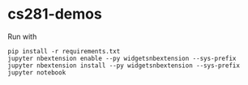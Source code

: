 # cs281-demos

Run with 

```
pip install -r requirements.txt
jupyter nbextension enable --py widgetsnbextension --sys-prefix
jupyter nbextension install --py widgetsnbextension --sys-prefix
jupyter notebook
```
